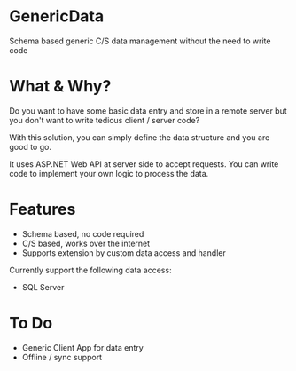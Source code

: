 # GenericData
Schema based generic C/S data management without the need to write code

# What & Why?
Do you want to have some basic data entry and store in a remote server but you don't want to write tedious client / server code?

With this solution, you can simply define the data structure and you are good to go.

It uses ASP.NET Web API at server side to accept requests. You can write code to implement your own logic to process the data.

# Features

- Schema based, no code required
- C/S based, works over the internet
- Supports extension by custom data access and handler

Currently support the following data access:

- SQL Server

# To Do

- Generic Client App for data entry
- Offline / sync support
